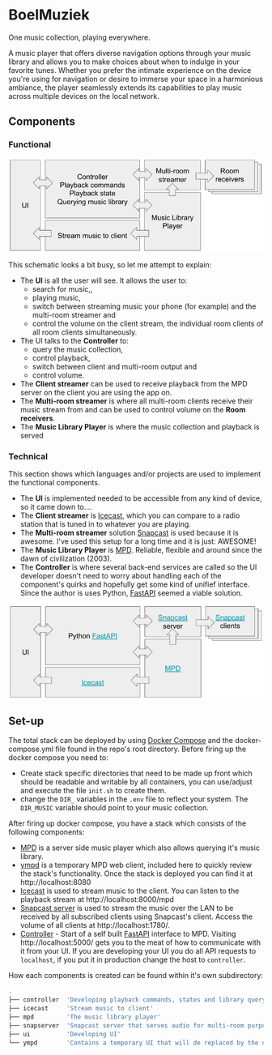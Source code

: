 # BoelMuziek

One music collection, playing everywhere.

A music player that offers diverse navigation options through your music library and allows you to make choices about when to indulge in your favorite tunes. Whether you prefer the intimate experience on the device you're using for navigation or desire to immerse your space in a harmonious ambiance, the player seamlessly extends its capabilities to play music across multiple devices on the local network.

## Components

### Functional
![Functional components](images/components-functional.png)

This schematic looks a bit busy, so let me attempt to explain:

* The **UI** is all the user will see. It allows the user to:
  * search for music,,
  * playing music,
  * switch between streaming music your phone (for example) and the multi-room streamer and
  * control the volume on the client stream, the individual room clients of all room clients simultaneously.
* The UI talks to the **Controller** to:
  * query the music collection,
  * control playback,
  * switch between client and multi-room output and
  * control volume.
* The **Client streamer** can be used to receive playback from the MPD server on the client you are using the app on.
* The **Multi-room streamer** is where all multi-room clients receive their music stream from and can be used to control volume on the **Room receivers**.
* The **Music Library Player** is where the music collection and playback is served

### Technical

This section shows which languages and/or projects are used to implement the functional components.

* The **UI** is implemented needed to be accessible from any kind of device, so it came down to....
* The **Client streamer** is [Icecast](https://icecast.org/), which you can compare to a radio station that is tuned in to whatever you are playing.
* The **Multi-room streamer** solution [Snapcast](https://github.com/badaix/snapcast) is used because it is awesome. I've used this setup for a long time and it is just: AWESOME!
* The **Music Library Player** is [MPD](https://musicpd.org/). Reliable, flexible and around since the dawn of civilization (2003).
* The **Controller** is where several back-end services  are called so the UI developer doesn't need to worry about handling each of the component's quirks and hopefully get some kind of unifief interface. Since the author is uses Python, [FastAPI](https://fastapi.tiangolo.com/) seemed a viable solution.


![Technical components](images/components-technical.png)



## Set-up

The total stack can be deployed by using [Docker Compose](https://docs.docker.com/compose/install/) and the docker-compose.yml file found in the repo's root directory. Before firing up the docker compose you need to:

* Create stack specific directories that need to be made up front which should be readable and writable by all containers, you can use/adjust and execute the file ```init.sh``` to create them.
* change the ```DIR_``` variables in the ```.env``` file to reflect your system. The ```DIR_MUSIC``` variable should point to your music collection.

After firing up docker compose, you have a stack which consists of the following components:

* [MPD](https://musicpd.org/) is a server side music player which also allows querying it's music library.
* [ympd](https://ympd.org/) is a temporary MPD web client, included here to quickly review the stack's functionality. Once the stack is deployed you can find it at http://localhost:8080
* [Icecast](https://icecast.org/) is used to stream music to the client. You can listen to the playback stream at http://localhost:8000/mpd
* [Snapcast server](https://github.com/badaix/snapcast) is used to stream the music over the LAN to be received by all subscribed clients using Snapcast's client. Access the volume of all clients at http://localhost:1780/.
* [Controller](http://localhost:5000/) - Start of a self built [FastAPI](https://fastapi.tiangolo.com/) interface to MPD. Visiting http://localhost:5000/ gets you to the meat of how to communicate with it from your UI. If you are developing your UI you do all API requests to ```localhost```, if you put it in production change the host to ```controller```.

How each components is created can be found within it's own subdirectory:

```bash
.
├── controller  'Developing playback commands, states and library querying'
├── icecast     'Stream music to client'
├── mpd         'The music library player'
├── snapserver  'Snapcast server that serves audio for multi-room purposes'
├── ui          'Developing UI'
└── ympd        'Contains a temporary UI that will de replaced by the developing ui'
```
